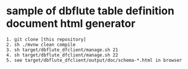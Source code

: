 # sample of dbflute table definition document html generator


```
1. git clone [this repository]
2. sh ./mvnw clean compile
3. sh target/dbflute_dfclient/manage.sh 21
4. sh target/dbflute_dfclient/manage.sh 22
5. see target/dbflute_dfclient/output/doc/schema-*.html in browser
```
